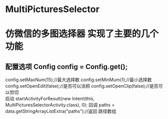 # MultiPicturesSelector
# 仿微信的多图选择器 实现了主要的几个功能 

## 配置选项  Config config = Config.get();
 config.setMaxNum(15);//最大选择数
 config.setMinMum(1);//最小选择数
 config.setOpenEdit(false);//是否可以涂鸦
 config.setOpenClip(false);//是否可以剪切          
 启动 startActivityForResult(new Intent(this, MultiPicturesSelectorActivity.class), 0);
 回调   paths = data.getStringArrayListExtra("paths");//返回 路径数组

